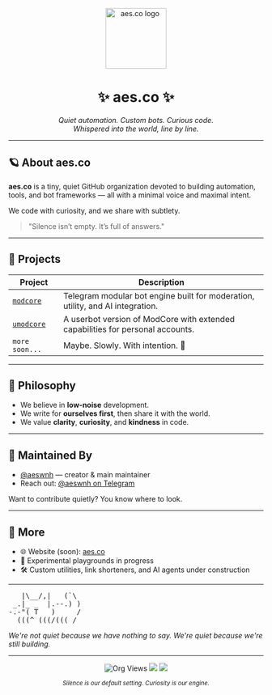<p align="center">
  <img src="https://github.com/images/mona-whisper.gif" width="120" alt="aes.co logo"/>
</p>

<h1 align="center">✨ aes.co ✨</h1>

<p align="center">
  <em>Quiet automation. Custom bots. Curious code.<br>
  Whispered into the world, line by line.</em>
</p>

---

## 🪐 About aes.co

**aes.co** is a tiny, quiet GitHub organization devoted to building automation, tools, and bot frameworks — all with a minimal voice and maximal intent.

We code with curiosity, and we share with subtlety.

> "Silence isn’t empty. It’s full of answers."

---

## 🚀 Projects

| Project                                          | Description                                                                    |
| ------------------------------------------------ | ------------------------------------------------------------------------------ |
| [`modcore`](https://github.com/aes-co/modcore)   | Telegram modular bot engine built for moderation, utility, and AI integration. |
| [`umodcore`](https://github.com/aes-co/umodcore) | A userbot version of ModCore with extended capabilities for personal accounts. |
| `more soon...`                                   | Maybe. Slowly. With intention. 🐢                                              |

---

## 👾 Philosophy

* We believe in **low-noise** development.
* We write for **ourselves first**, then share it with the world.
* We value **clarity**, **curiosity**, and **kindness** in code.

---

## 🧠 Maintained By

* [@aeswnh](https://github.com/aeswnh) — creator & main maintainer
* Reach out: [@aeswnh on Telegram](https://t.me/aesneverhere)

Want to contribute quietly? You know where to look.

---

## 🌌 More

* 🌐 Website (soon): [aes.co](https://aes.co)
* 🧪 Experimental playgrounds in progress
* 🛠️ Custom utilities, link shorteners, and AI agents under construction

---

<p align="center">
<pre>
   |\__/,|   (`\
 _.|_ _  |.--.) )
-.-"( T   )     /
  (((^_(((/(((_/
</pre>
<i>We're not quiet because we have nothing to say. We're quiet because we're still building.</i>
</p>

---

<p align="center">
  <img src="https://komarev.com/ghpvc/?username=aes-co&style=flat-square&color=blue" alt="Org Views"/>
  <img src="https://img.shields.io/badge/automation-in%20progress-blueviolet?style=flat-square"/>
  <img src="https://img.shields.io/badge/focused%20on-calm%20creations-9cf?style=flat-square"/>
</p>

<p align="center">
  <sub><i>Silence is our default setting. Curiosity is our engine.</i></sub>
</p>
